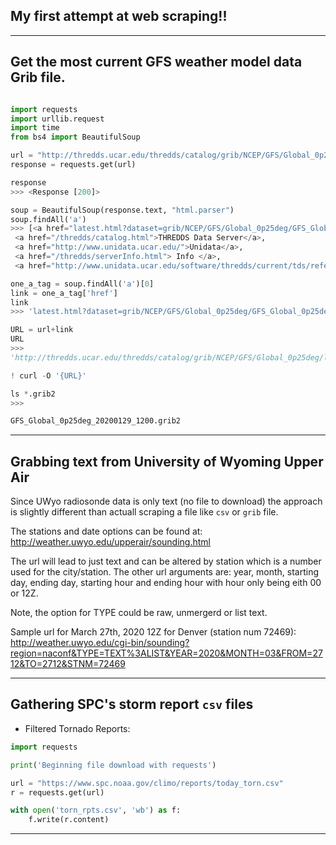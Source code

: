 ## My first attempt at web scraping!!

---

## Get the most current GFS weather model data Grib file.

~~~Python

import requests
import urllib.request
import time
from bs4 import BeautifulSoup

url = "http://thredds.ucar.edu/thredds/catalog/grib/NCEP/GFS/Global_0p25deg/latest.html"
response = requests.get(url)

response
>>> <Response [200]>

soup = BeautifulSoup(response.text, "html.parser")
soup.findAll('a')
>>> [<a href="latest.html?dataset=grib/NCEP/GFS/Global_0p25deg/GFS_Global_0p25deg_20200129_1200.grib2"><tt>GFS_Global_0p25deg_20191010_1200.grib2</tt></a>,
 <a href="/thredds/catalog.html">THREDDS Data Server</a>,
 <a href="http://www.unidata.ucar.edu/">Unidata</a>,
 <a href="/thredds/serverInfo.html"> Info </a>,
 <a href="http://www.unidata.ucar.edu/software/thredds/current/tds/reference/index.html"> Documentation</a>]

one_a_tag = soup.findAll('a')[0]
link = one_a_tag['href']
link
>>> 'latest.html?dataset=grib/NCEP/GFS/Global_0p25deg/GFS_Global_0p25deg_20200129_1200.grib2'

URL = url+link
URL
>>>
'http://thredds.ucar.edu/thredds/catalog/grib/NCEP/GFS/Global_0p25deg/latest.htmllatest.html?dataset=grib/NCEP/GFS/Global_0p25deg/GFS_Global_0p25deg_20200129_1200.grib2'

! curl -O '{URL}'

ls *.grib2
>>>

GFS_Global_0p25deg_20200129_1200.grib2
~~~

---

## Grabbing text from University of Wyoming Upper Air

Since UWyo radiosonde data is only text (no file to download) the approach is slightly different than actuall scraping a file like ```csv``` or ```grib``` file.

The stations and date options can be found at: http://weather.uwyo.edu/upperair/sounding.html

The url will lead to just text and can be altered by station which is a number used for the city/station. The other url arguments are: year, month, starting day, ending day, starting hour and ending hour with hour only being eith 00 or 12Z. 

Note, the option for TYPE could be raw, unmergerd or list text.

Sample url for March 27th, 2020 12Z for Denver (station num 72469):
http://weather.uwyo.edu/cgi-bin/sounding?region=naconf&TYPE=TEXT%3ALIST&YEAR=2020&MONTH=03&FROM=2712&TO=2712&STNM=72469




---

## Gathering SPC's storm report ```csv``` files

* Filtered Tornado Reports:

~~~Python
import requests

print('Beginning file download with requests')

url = "https://www.spc.noaa.gov/climo/reports/today_torn.csv"
r = requests.get(url)

with open('torn_rpts.csv', 'wb') as f:
    f.write(r.content)
~~~

---
